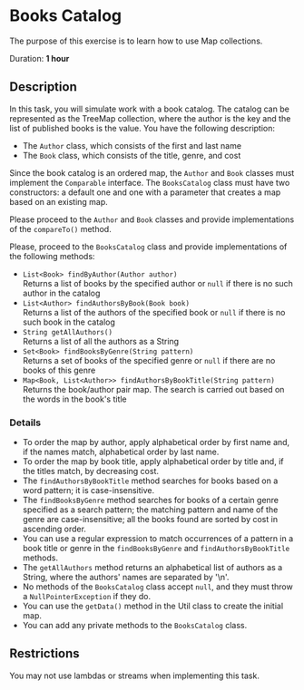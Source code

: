 # Books Catalog

The purpose of this exercise is to learn how to use Map collections.

Duration: **1 hour**

## Description

In this task, you will simulate work with a book catalog. The catalog can be represented as the TreeMap collection, where the author is the key and the list of published books is the value. You have the following description:

* The `Author` class, which consists of the first and last name
* The `Book` class, which consists of the title, genre, and cost

Since the book catalog is an ordered map, the `Author` and `Book` classes must implement the `Comparable` interface.
The `BooksCatalog` class must have two constructors: a default one and one with a parameter that creates a map based on an existing map.

Please proceed to the  `Author` and `Book` classes and provide implementations of the `compareTo()` method.

Please, proceed to the `BooksCatalog` class and provide implementations of the following methods:
* `List<Book> findByAuthor(Author author)` \
  Returns a list of books by the specified author or `null` if there is no such author in the catalog
* `List<Author> findAuthorsByBook(Book book)` \
  Returns a list of the authors of the specified book or `null` if there is no such book in the catalog
* `String getAllAuthors()` \
  Returns a list of all the authors as a String
* `Set<Book> findBooksByGenre(String pattern)` \
  Returns a set of books of the specified genre or `null` if there are no books of this genre
* `Map<Book, List<Author>> findAuthorsByBookTitle(String pattern)` \
  Returns the book/author pair map. The search is carried out based on   the words in the book's title

### Details

* To order the map by author, apply alphabetical order by first name and, if the names match, alphabetical order by last name.
* To order the map by book title, apply alphabetical order by title and, if the titles match, by decreasing cost.
* The `findAuthorsByBookTitle` method searches for books based on a word pattern; it is case-insensitive.
* The `findBooksByGenre` method searches for books of a certain genre specified as a search pattern; the matching pattern and name of the genre are case-insensitive; all the books found are sorted by cost in ascending order.
* You can use a regular expression to match occurrences of a pattern in a book title or genre in the `findBooksByGenre` and `findAuthorsByBookTitle` methods.
* The `getAllAuthors` method returns an alphabetical list of authors as a String, where the authors' names are separated by '\n'.
* No methods of the `BooksCatalog` class accept `null`, and they must throw a `NullPointerException` if they do.
* You can use the `getData()` method in the Util class to create the initial map.
* You can add any private methods to the `BooksCatalog` class.


## Restrictions

You may not use lambdas or streams when implementing this task.
